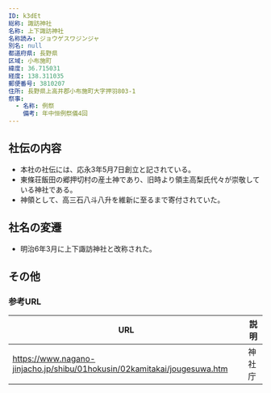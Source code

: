 ```yaml
---
ID: k3dEt
総称: 諏訪神社
名称: 上下諏訪神社
名称読み: ジョウゲスワジンジャ
別名: null
都道府県: 長野県
区域: 小布施町
緯度: 36.715031
経度: 138.311035
郵便番号: 3810207
住所: 長野県上高井郡小布施町大字押羽803-1
祭事:
  - 名称: 例祭
    備考: 年中恒例祭儀4回
---
```


## 社伝の内容

- 本社の社伝には、応永3年5月7日創立と記されている。
- 東條荘飯田の郷押切村の産土神であり、旧時より領主高梨氏代々が崇敬している神社である。
- 神領として、高三石八斗八升を維新に至るまで寄付されていた。

## 社名の変遷

- 明治6年3月に上下諏訪神社と改称された。

## その他

### 参考URL

| URL                                                                      | 説明   |
| ------------------------------------------------------------------------ | ------ |
| https://www.nagano-jinjacho.jp/shibu/01hokusin/02kamitakai/jougesuwa.htm | 神社庁 |
